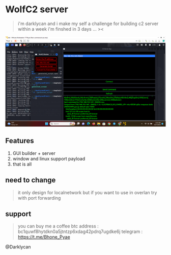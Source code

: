 # WolfC2 server

>i'm darklycan and i make my self a challenge for building c2 server within a week
>i'm finshed in 3 days ... ><

![alt text](https://raw.githubusercontent.com/D4rkLyc4n/WolfC2/main/Screenshot%20(46).png)

## Features
1. GUI builder + server
2. window and linux support payload
3. that is all 

## need to change
>it only design for localnetwork but if you want to use in overlan try with port forwarding

## support
>you can buy me a coffee
>btc address :  bc1quwf8hytdkn0a5jtntzp6xdag42pdrq7ugdke6j
>telegram : https://t.me/Bhone_Pyae

@Darklycan
